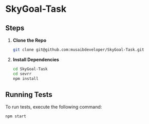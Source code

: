 # SkyGoal-Task

## Steps

1. **Clone the Repo**

    ```bash
    git clone git@github.com:musaibdeveloper/SkyGoal-Task.git
    ```

2. **Install Dependencies**

    ```bash
    cd SkyGoal-Task
    cd sevrr
    npm install
    ```

## Running Tests

To run tests, execute the following command:

```bash
npm start
```
